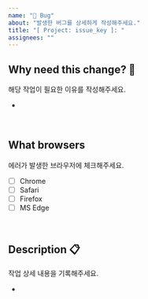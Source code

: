 ```yaml
---
name: "🚨 Bug"
about: "발생한 버그를 상세하게 작성해주세요."
title: "[ Project: issue_key ]: "
assignees: ""
---
```


## Why need this change? 🤔

해당 작업이 필요한 이유를 작성해주세요.

-

<br/>

## What browsers

에러가 발생한 브라우저에 체크해주세요.

- [ ] Chrome
- [ ] Safari
- [ ] Firefox
- [ ] MS Edge

<br/>

## Description 📋

작업 상세 내용을 기록해주세요.

-
